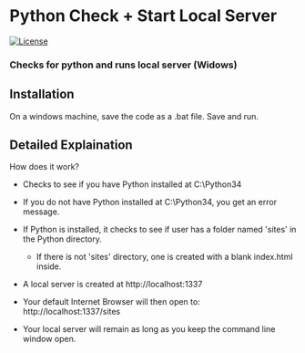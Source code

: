 # Python Check + Start Local Server

 [![License](http://img.shields.io/badge/License-MIT-blue.svg)](http://opensource.org/licenses/MIT)

### Checks for python and runs local server (Widows)

Installation
------------
On a windows machine, save the code as a .bat file. Save and run.


Detailed Explaination
-----------
How does it work? 

* Checks to see if you have Python installed at C:\Python34

* If you do not have Python installed at C:\Python34, you get an error message.

* If Python is installed, it checks to see if user has a folder named 'sites' in the Python directory.

  * If there is not 'sites' directory, one is created with a blank index.html inside.

* A local server is created at http://localhost:1337

* Your default Internet Browser will then open to: http://localhost:1337/sites

* Your local server will remain as long as you keep the command line window open.
